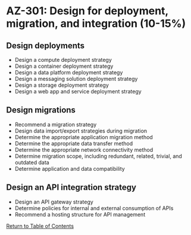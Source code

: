 # AZ-301: Design for deployment, migration, and integration (10-15%)
## Design deployments
* Design a compute deployment strategy
* Design a container deployment strategy
* Design a data platform deployment strategy
* Design a messaging solution deployment strategy
* Design a storage deployment strategy
* Design a web app and service deployment strategy

## Design migrations
* Recommend a migration strategy
* Design data import/export strategies during migration
* Determine the appropriate application migration method
* Determine the appropriate data transfer method
* Determine the appropriate network connectivity method
* Determine migration scope, including redundant, related, trivial, and outdated data
* Determine application and data compatibility

## Design an API integration strategy
* Design an API gateway strategy
* Determine policies for internal and external consumption of APIs
* Recommend a hosting structure for API management

[Return to Table of Contents](README.md)